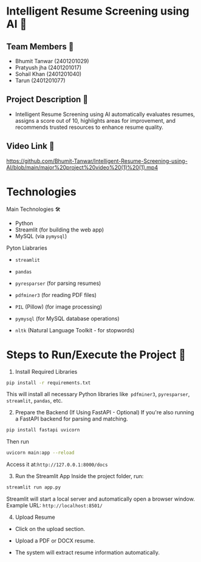 
# Intelligent Resume Screening using AI 🤖




## Team Members 👥 

- Bhumit Tanwar (2401201029)
- Pratyush jha  (2401201017)
- Sohail Khan  (2401201040)
- Tarun (2401201077)


## Project Description 📄
- Intelligent Resume Screening using AI automatically evaluates resumes, assigns a score out of 10, highlights areas for improvement, and recommends trusted resources to enhance resume quality.


## Video Link 🔗
https://github.com/Bhumit-Tanwar/Intelligent-Resume-Screening-using-AI/blob/main/major%20project%20video%20(1)%20(1).mp4

# Technologies
Main Technologies 🛠️
- Python
- Streamlit (for building the web app)
- MySQL (via `pymysql`)

Pyton Liabraries

- `streamlit`

- `pandas`

- `pyresparser` (for parsing resumes)

- `pdfminer3` (for reading PDF files)

- `PIL` (Pillow) (for image processing)

- `pymysql` (for MySQL database operations)

- `nltk` (Natural Language Toolkit - for stopwords)


# Steps to Run/Execute the Project 🚀

1. Install Required Libraries

```bash
pip install -r requirements.txt
```

This will install all necessary Python libraries like` pdfminer3`, `pyresparser`, `streamlit`, `pandas`, etc.

2. Prepare the Backend (If Using FastAPI - Optional)
If you're also running a FastAPI backend for parsing and matching.

```bash
pip install fastapi uvicorn
```
Then run
```bash
uvicorn main:app --reload
```
Access it at:`http://127.0.0.1:8000/docs`

3. Run the Streamlit App
Inside the project folder, run:
```bash
streamlit run app.py

```
Streamlit will start a local server and automatically open a browser window.
Example URL:
`http://localhost:8501/`

4. Upload Resume

- Click on the upload section.

- Upload a PDF or DOCX resume.

- The system will extract resume information automatically.


